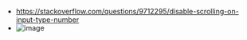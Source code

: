 * https://stackoverflow.com/questions/9712295/disable-scrolling-on-input-type-number
* ![image](https://user-images.githubusercontent.com/62606632/123351653-8bac4400-d598-11eb-90d1-29d8906ee651.png)
